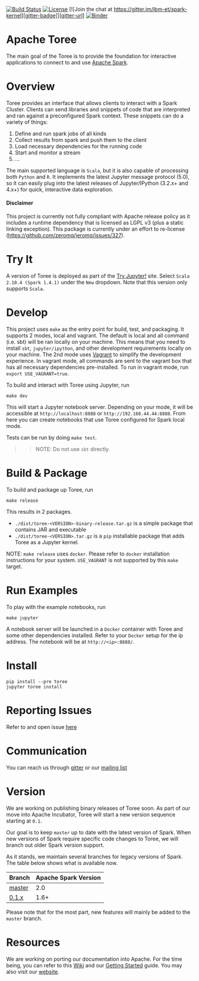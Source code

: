 [![Build Status][build-badge]][build-url]
[![License][license-badge]][license-url]
[![Join the chat at https://gitter.im/ibm-et/spark-kernel][gitter-badge]][gitter-url]
[![Binder](http://mybinder.org/badge.svg)](http://mybinder.org/repo/apache/incubator-toree)

Apache Toree
============
The main goal of the Toree is to provide the foundation for interactive applications to connect to and use [Apache Spark][1].

Overview
========
Toree provides an interface that allows clients to interact with a Spark Cluster. Clients can send libraries and snippets of code that are interpreted and ran against a preconfigured Spark context. These snippets can do a variety of things:
 1. Define and run spark jobs of all kinds
 2. Collect results from spark and push them to the client
 3. Load necessary dependencies for the running code
 4. Start and monitor a stream
 5. ...

The main supported language is `Scala`, but it is also capable of processing both `Python` and `R`. It implements the latest Jupyter message protocol (5.0), so it can easily plug into the latest releases of Jupyter/IPython (3.2.x+ and 4.x+) for quick, interactive data exploration.

#### Disclaimer
This project is currently not fully compliant with Apache release policy
as it includes a runtime dependency that is licensed as LGPL v3 (plus a static
linking exception). This package is currently under an effort to re-license
(https://github.com/zeromq/jeromq/issues/327).

Try It
======
A version of Toree is deployed as part of the [Try Jupyter!][try-jupyter] site. Select `Scala 2.10.4 (Spark 1.4.1)` under the `New` dropdown. Note that this version only supports `Scala`.

Develop
=======
This project uses `make` as the entry point for build, test, and packaging. It supports 2 modes, local and vagrant. The default is local and all command (i.e. sbt) will be ran locally on your machine. This means that you need to
install `sbt`, `jupyter/ipython`, and other development requirements locally on your machine. The 2nd mode uses [Vagrant][vagrant] to simplify the development experience. In vagrant mode, all commands are sent to the vagrant box
that has all necessary dependencies pre-installed. To run in vagrant mode, run `export USE_VAGRANT=true`.  

To build and interact with Toree using Jupyter, run
```
make dev
```

This will start a Jupyter notebook server. Depending on your mode, it will be accessible at `http://localhost:8888` or `http://192.168.44.44:8888`. From here you can create notebooks that use Toree configured for Spark local mode.

Tests can be run by doing `make test`.

>> NOTE: Do not use `sbt` directly.

Build & Package
===============
To build and package up Toree, run
```
make release
```

This results in 2 packages.

- `./dist/toree-<VERSION>-binary-release.tar.gz` is a simple package that contains JAR and executable
- `./dist/toree-<VERSION>.tar.gz` is a `pip` installable package that adds Toree as a Jupyter kernel.

NOTE: `make release` uses `docker`. Please refer to `docker` installation instructions for your system. `USE_VAGRANT` is not supported by this `make` target.

Run Examples
============
To play with the example notebooks, run
```
make jupyter
```

A notebook server will be launched in a `Docker` container with Toree and some other dependencies installed.
Refer to your `Docker` setup for the ip address. The notebook will be at `http://<ip>:8888/`.

Install
=======
```
pip install --pre toree
jupyter toree install
```

Reporting Issues
================
Refer to and open issue [here][issues]

Communication
=============
You can reach us through [gitter][gitter-url] or our [mailing list][mail-list]

Version
=======
We are working on publishing binary releases of Toree soon. As part of our move into Apache Incubator, Toree will start a new version sequence starting at `0.1`.

Our goal is to keep `master` up to date with the latest version of Spark. When new versions of Spark require specific code changes to Toree, we will branch out older Spark version support.

As it stands, we maintain several branches for legacy versions of Spark. The table below shows what is available now.

Branch                       | Apache Spark Version
---------------------------- | --------------------
[master][master]             | 2.0
[0.1.x][0.1.x]               | 1.6+

Please note that for the most part, new features will mainly be added to the `master` branch.

Resources
=========

We are working on porting our documentation into Apache. For the time being, you can refer to this [Wiki][5] and our [Getting Started][4] guide. You may also visit our [website][website].

[1]: https://spark.apache.org/
[2]: https://github.com/ibm-et/spark-kernel/wiki/Guide-to-the-Comm-API-of-the-Spark-Kernel-and-Spark-Kernel-Client
[3]: https://github.com/ibm-et/spark-kernel/wiki/Guide-to-Developing-Magics-for-the-Spark-Kernel
[4]: https://github.com/ibm-et/spark-kernel/wiki/Getting-Started-with-the-Spark-Kernel
[5]: https://github.com/ibm-et/spark-kernel/wiki

[website]: http://toree.apache.org
[issues]: https://issues.apache.org/jira/browse/TOREE
[build-badge]: https://travis-ci.org/apache/incubator-toree.svg?branch=master
[build-url]: https://travis-ci.org/apache/incubator-toree
[license-badge]: https://img.shields.io/badge/License-Apache%202-blue.svg?style=flat
[license-url]: LICENSE
[gitter-badge]: https://badges.gitter.im/Join%20Chat.svg
[gitter-url]: https://gitter.im/ibm-et/spark-kernel
[try-jupyter]: http://try.jupyter.org
[vagrant]: https://www.vagrantup.com/
[mail-list]: mailto:dev@toree.incubator.apache.org

[master]: https://github.com/apache/incubator-toree
[0.1.x]: https://github.com/apache/incubator-toree/tree/0.1.x
